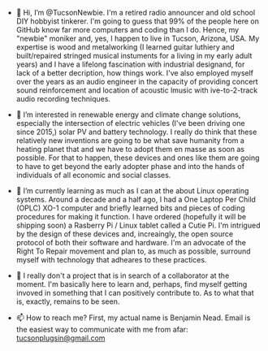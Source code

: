 - 👋 Hi, I’m @TucsonNewbie. I'm a retired radio announcer and old school DIY hobbyist tinkerer. I'm going to guess that 99% of the people here on GitHub know 
far more computers and coding than I do. Hence, my "newbie" moniker and, yes, I happen to live in Tucson, Arizona, USA. My expertise is wood and metalworking 
(I learned guitar luthiery and built/repaired stringed musical instuments for a living in my early adult years) and I have a lifelong fascination with industrial 
designand, for lack of a better decription, how things work. I've also employed myself over the years as an audio engineer in the capacity of providing concert 
sound reinforcement and location of acoustic lmusic with ive-to-2-track audio recording techniques. 

- 👀 I’m interested in renewable energy and climate change solutions, especially the intersection of electric vehicles (I've been driving one since 2015,) 
solar PV and battery technology. I really do think that these relatively new inventions are going to be what save humanity from a heating planet that and we have 
to adopt them en masse as soon as possible. For that to happen, these devices and ones like them are going to have to get beyond the early adopter phase and
into the hands of individuals of all economic and social classes. 

- 🌱 I’m currently learning as much as I can at the about Linux operating systems. Around a decade and a half ago, I had a One Laptop Per Child (OPLC) XO-1 
computer and briefly learned bits and pieces of coding procedures for making it function. I have ordered (hopefully it will be shipping soon) a Rasberry 
Pi / Linux tablet called a Cutie Pi. I'm intrigued by the design of these devices and, increaingly, the open source protocol of both their software and hardware. 
I'm an advocate of the Right To Repair movement and plan to, as much as possible, surround myself with technology that adheares to these practices. 

- 💞️ I really don't a project that is in search of a collaborator at the moment. I'm basically here to learn and, perhaps, find myself getting invoved in 
something that I can positively contribute to. As to what that is, exactly, remains to be seen. 

- 📫 How to reach me? First, my actual name is Benjamin Nead. Email is the easiest way to communicate with me from afar: tucsonplugsin@gmail.com 

<!---
TucsonNewbie/TucsonNewbie is a ✨ special ✨ repository because its `README.md` (this file) appears on your GitHub profile.
You can click the Preview link to take a look at your changes.
--->
